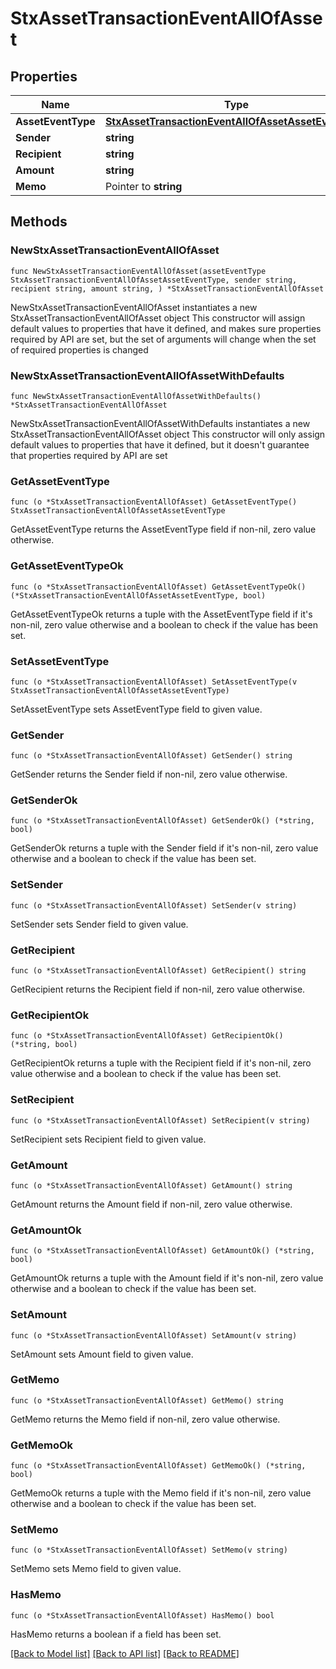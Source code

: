 # StxAssetTransactionEventAllOfAsset

## Properties

Name | Type | Description | Notes
------------ | ------------- | ------------- | -------------
**AssetEventType** | [**StxAssetTransactionEventAllOfAssetAssetEventType**](StxAssetTransactionEventAllOfAssetAssetEventType.md) |  | 
**Sender** | **string** |  | 
**Recipient** | **string** |  | 
**Amount** | **string** |  | 
**Memo** | Pointer to **string** |  | [optional] 

## Methods

### NewStxAssetTransactionEventAllOfAsset

`func NewStxAssetTransactionEventAllOfAsset(assetEventType StxAssetTransactionEventAllOfAssetAssetEventType, sender string, recipient string, amount string, ) *StxAssetTransactionEventAllOfAsset`

NewStxAssetTransactionEventAllOfAsset instantiates a new StxAssetTransactionEventAllOfAsset object
This constructor will assign default values to properties that have it defined,
and makes sure properties required by API are set, but the set of arguments
will change when the set of required properties is changed

### NewStxAssetTransactionEventAllOfAssetWithDefaults

`func NewStxAssetTransactionEventAllOfAssetWithDefaults() *StxAssetTransactionEventAllOfAsset`

NewStxAssetTransactionEventAllOfAssetWithDefaults instantiates a new StxAssetTransactionEventAllOfAsset object
This constructor will only assign default values to properties that have it defined,
but it doesn't guarantee that properties required by API are set

### GetAssetEventType

`func (o *StxAssetTransactionEventAllOfAsset) GetAssetEventType() StxAssetTransactionEventAllOfAssetAssetEventType`

GetAssetEventType returns the AssetEventType field if non-nil, zero value otherwise.

### GetAssetEventTypeOk

`func (o *StxAssetTransactionEventAllOfAsset) GetAssetEventTypeOk() (*StxAssetTransactionEventAllOfAssetAssetEventType, bool)`

GetAssetEventTypeOk returns a tuple with the AssetEventType field if it's non-nil, zero value otherwise
and a boolean to check if the value has been set.

### SetAssetEventType

`func (o *StxAssetTransactionEventAllOfAsset) SetAssetEventType(v StxAssetTransactionEventAllOfAssetAssetEventType)`

SetAssetEventType sets AssetEventType field to given value.


### GetSender

`func (o *StxAssetTransactionEventAllOfAsset) GetSender() string`

GetSender returns the Sender field if non-nil, zero value otherwise.

### GetSenderOk

`func (o *StxAssetTransactionEventAllOfAsset) GetSenderOk() (*string, bool)`

GetSenderOk returns a tuple with the Sender field if it's non-nil, zero value otherwise
and a boolean to check if the value has been set.

### SetSender

`func (o *StxAssetTransactionEventAllOfAsset) SetSender(v string)`

SetSender sets Sender field to given value.


### GetRecipient

`func (o *StxAssetTransactionEventAllOfAsset) GetRecipient() string`

GetRecipient returns the Recipient field if non-nil, zero value otherwise.

### GetRecipientOk

`func (o *StxAssetTransactionEventAllOfAsset) GetRecipientOk() (*string, bool)`

GetRecipientOk returns a tuple with the Recipient field if it's non-nil, zero value otherwise
and a boolean to check if the value has been set.

### SetRecipient

`func (o *StxAssetTransactionEventAllOfAsset) SetRecipient(v string)`

SetRecipient sets Recipient field to given value.


### GetAmount

`func (o *StxAssetTransactionEventAllOfAsset) GetAmount() string`

GetAmount returns the Amount field if non-nil, zero value otherwise.

### GetAmountOk

`func (o *StxAssetTransactionEventAllOfAsset) GetAmountOk() (*string, bool)`

GetAmountOk returns a tuple with the Amount field if it's non-nil, zero value otherwise
and a boolean to check if the value has been set.

### SetAmount

`func (o *StxAssetTransactionEventAllOfAsset) SetAmount(v string)`

SetAmount sets Amount field to given value.


### GetMemo

`func (o *StxAssetTransactionEventAllOfAsset) GetMemo() string`

GetMemo returns the Memo field if non-nil, zero value otherwise.

### GetMemoOk

`func (o *StxAssetTransactionEventAllOfAsset) GetMemoOk() (*string, bool)`

GetMemoOk returns a tuple with the Memo field if it's non-nil, zero value otherwise
and a boolean to check if the value has been set.

### SetMemo

`func (o *StxAssetTransactionEventAllOfAsset) SetMemo(v string)`

SetMemo sets Memo field to given value.

### HasMemo

`func (o *StxAssetTransactionEventAllOfAsset) HasMemo() bool`

HasMemo returns a boolean if a field has been set.


[[Back to Model list]](../README.md#documentation-for-models) [[Back to API list]](../README.md#documentation-for-api-endpoints) [[Back to README]](../README.md)


